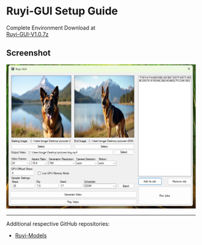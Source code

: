 # Ruyi-GUI Setup Guide
Complete Environment Download at<br>
[Ruyi-GUI-V1.0.7z](https://mega.nz/file/GS4hjbrJ#kjpc8buBUnuw11lOTo0HwLKmzKeORvLTEO7dRsmgS5Q)


## Screenshot

![Ruyi-GUI Screenshot](https://raw.githubusercontent.com/bmgjet/Ruyi-GUI/refs/heads/master/guiscreenshot.png)


---

Additional respective GitHub repositories:  
- [Ruyi-Models](https://github.com/IamCreateAI/Ruyi-Models)
